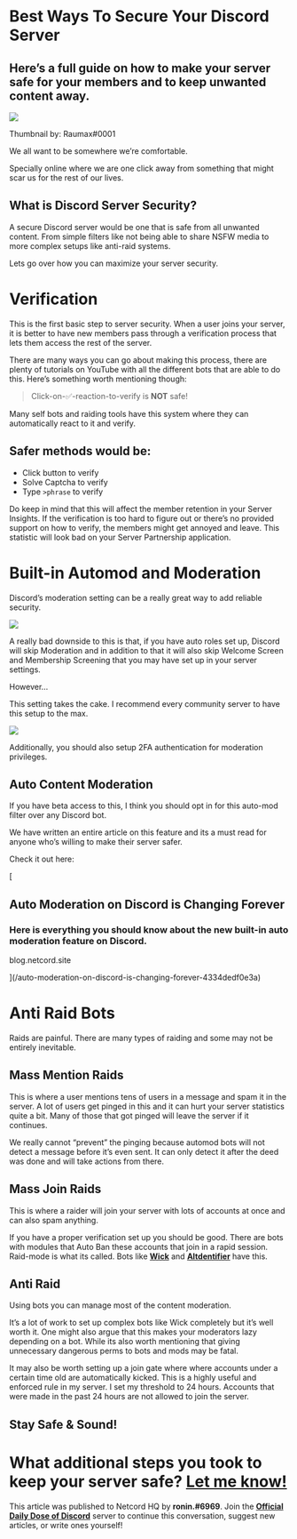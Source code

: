 Best Ways To Secure Your Discord Server
=======================================

Here’s a full guide on how to make your server safe for your members and to keep unwanted content away.
-------------------------------------------------------------------------------------------------------

![](https://miro.medium.com/max/1400/0*ZrQ_2NhXkQ-SuOdg.png)

Thumbnail by: Raumax#0001

We all want to be somewhere we’re comfortable.

Specially online where we are one click away from something that might scar us for the rest of our lives.

What is Discord Server Security?
--------------------------------

A secure Discord server would be one that is safe from all unwanted content. From simple filters like not being able to share NSFW media to more complex setups like anti-raid systems.

Lets go over how you can maximize your server security.

Verification
============

This is the first basic step to server security. When a user joins your server, it is better to have new members pass through a verification process that lets them access the rest of the server.

There are many ways you can go about making this process, there are plenty of tutorials on YouTube with all the different bots that are able to do this. Here’s something worth mentioning though:

> Click-on-✅-reaction-to-verify is **NOT** safe!

Many self bots and raiding tools have this system where they can automatically react to it and verify.

Safer methods would be:
-----------------------

*   Click button to verify
*   Solve Captcha to verify
*   Type `>phrase` to verify

Do keep in mind that this will affect the member retention in your Server Insights. If the verification is too hard to figure out or there’s no provided support on how to verify, the members might get annoyed and leave. This statistic will look bad on your Server Partnership application.

Built-in Automod and Moderation
===============================

Discord’s moderation setting can be a really great way to add reliable security.

![](https://miro.medium.com/max/1400/1*Rnhsd9d4N8HX9nWO8OhW0w.png)

A really bad downside to this is that, if you have auto roles set up, Discord will skip Moderation and in addition to that it will also skip Welcome Screen and Membership Screening that you may have set up in your server settings.

However…

This setting takes the cake. I recommend every community server to have this setup to the max.

![](https://miro.medium.com/max/1400/1*lsSOxoN9-vpTuQNzSFyNmQ.png)

Additionally, you should also setup 2FA authentication for moderation privileges.

Auto Content Moderation
-----------------------

If you have beta access to this, I think you should opt in for this auto-mod filter over any Discord bot.

We have written an entire article on this feature and its a must read for anyone who’s willing to make their server safer.

Check it out here:

[

Auto Moderation on Discord is Changing Forever
----------------------------------------------

### Here is everything you should know about the new built-in auto moderation feature on Discord.

blog.netcord.site



](/auto-moderation-on-discord-is-changing-forever-4334dedf0e3a)

Anti Raid Bots
==============

Raids are painful. There are many types of raiding and some may not be entirely inevitable.

Mass Mention Raids
------------------

This is where a user mentions tens of users in a message and spam it in the server. A lot of users get pinged in this and it can hurt your server statistics quite a bit. Many of those that got pinged will leave the server if it continues.

We really cannot “prevent” the pinging because automod bots will not detect a message before it’s even sent. It can only detect it after the deed was done and will take actions from there.

Mass Join Raids
---------------

This is where a raider will join your server with lots of accounts at once and can also spam anything.

If you have a proper verification set up you should be good. There are bots with modules that Auto Ban these accounts that join in a rapid session. Raid-mode is what its called. Bots like [**Wick**](https://wickbot.com/) and [**Altdentifier**](https://altdentifier.com/) have this.

Anti Raid
---------

Using bots you can manage most of the content moderation.

It’s a lot of work to set up complex bots like Wick completely but it’s well worth it. One might also argue that this makes your moderators lazy depending on a bot. While its also worth mentioning that giving unnecessary dangerous perms to bots and mods may be fatal.

It may also be worth setting up a join gate where where accounts under a certain time old are automatically kicked. This is a highly useful and enforced rule in my server. I set my threshold to 24 hours. Accounts that were made in the past 24 hours are not allowed to join the server.

Stay Safe & Sound!
------------------

What additional steps you took to keep your server safe? [Let me know!](https://discord.gg/JjfYGRJ2NN)
======================================================================================================

This article was published to Netcord HQ by **ronin.#6969**. Join the [**Official Daily Dose of Discord**](https://discord.gg/JjfYGRJ2NN) server to continue this conversation, suggest new articles, or write ones yourself!
